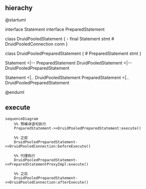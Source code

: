 

## hierachy

@startuml

interface Statement
interface PreparedStatement

class DruidPooledStatement {
    - final Statement stmt
    # DruidPooledConnection conn
}

class DruidPooledPreparedStatement {
    # PreparedStatement stmt
}

Statement <|-- PreparedStatement
DruidPooledStatement <|-- DruidPooledPreparedStatement

Statement <|.. DruidPooledStatement
PreparedStatement <|.. DruidPooledPreparedStatement

@enduml


## execute
```mermaid
sequenceDiagram
    %% 预编译语句执行
    PreparedStatement->>DruidPooledPreparedStatement:execute()
    
    %% 之前
    DruidPooledPreparedStatement->>DruidPooledConnection:beforeExecute()
    
    %% 代理执行
    DruidPooledPreparedStatement->>PreparedStatementProxyImpl:execute()
    
    %% 之后
    DruidPooledPreparedStatement->>DruidPooledConnection:afterExecute()
```
